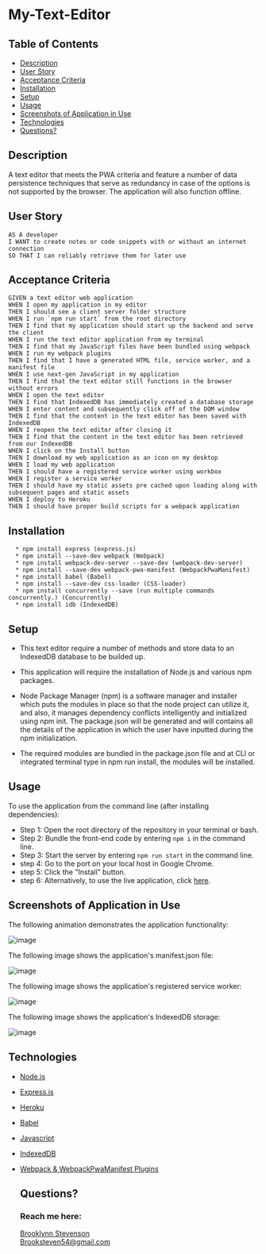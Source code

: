 # My-Text-Editor


## Table of Contents
  * [Description](#description)
  * [User Story](#user-story)
  * [Acceptance Criteria](#user-story)
  * [Installation](#installation)
  * [Setup](#setup)
  * [Usage](#usage)
  * [Screenshots of Application in Use](#screenshots-of-application-in-use)
  * [Technologies](#technologies)
  * [Questions?](#questions)


## Description
A text editor that meets the PWA criteria and feature a number of data persistence techniques that serve as redundancy in case of the options is not supported by the browser. The application will also function offline.


## User Story
```
AS A developer
I WANT to create notes or code snippets with or without an internet connection
SO THAT I can reliably retrieve them for later use
```


## Acceptance Criteria 
```
GIVEN a text editor web application
WHEN I open my application in my editor
THEN I should see a client server folder structure
WHEN I run `npm run start` from the root directory
THEN I find that my application should start up the backend and serve the client
WHEN I run the text editor application from my terminal
THEN I find that my JavaScript files have been bundled using webpack
WHEN I run my webpack plugins
THEN I find that I have a generated HTML file, service worker, and a manifest file
WHEN I use next-gen JavaScript in my application
THEN I find that the text editor still functions in the browser without errors
WHEN I open the text editor
THEN I find that IndexedDB has immediately created a database storage
WHEN I enter content and subsequently click off of the DOM window
THEN I find that the content in the text editor has been saved with IndexedDB
WHEN I reopen the text editor after closing it
THEN I find that the content in the text editor has been retrieved from our IndexedDB
WHEN I click on the Install button
THEN I download my web application as an icon on my desktop
WHEN I load my web application
THEN I should have a registered service worker using workbox
WHEN I register a service worker
THEN I should have my static assets pre cached upon loading along with subsequent pages and static assets
WHEN I deploy to Heroku
THEN I should have proper build scripts for a webpack application
```
    

## Installation
```
  * npm install express (express.js)
  * npm install --save-dev webpack (Webpack)
  * npm install webpack-dev-server --save-dev (webpack-dev-server)
  * npm install --save-dev webpack-pwa-manifest (WebpackPwaManifest)
  * npm install babel (Babel)
  * npm install --save-dev css-loader (CSS-loader)
  * npm install concurrently --save (run multiple commands concurrently.) (Concurrently)
  * npm install idb (IndexedDB)
```

## Setup
* This text editor require a number of methods and store data to an IndexedDB database to be builded up.

* This application will require the installation of Node.js and various npm packages.

* Node Package Manager (npm) is a software manager and installer which puts the modules in place so that the node project can utilize it, and also, it manages dependency conflicts intelligently and initialized using npm init. The package.json will be generated and will contains all the details of the application in which the user have inputted during the npm initialization.

* The required modules are bundled in the package.json file and at CLI or integrated terminal type in npm run install, the modules will be installed.
        
        
## Usage
To use the application from the command line (after installing dependencies):

- Step 1: Open the root directory of the repository in your terminal or bash.
- Step 2: Bundle the front-end code by entering ```npm i``` in the command line.
- Step 3: Start the server by entering ```npm run start``` in the command line.
- step 4: Go to the port on your local host in Google Chrome.
- step 5: Click the "Install" button.
- step 6: Alternatively, to use the live application, click [here](https://my-text-editor5.herokuapp.com/).


## Screenshots of Application in Use

The following animation demonstrates the application functionality:

![image](https://user-images.githubusercontent.com/114618684/224472060-f27e30c0-3b47-4314-a595-b51b777b2fd8.gif)

The following image shows the application's manifest.json file:

![image](https://user-images.githubusercontent.com/114618684/224472067-e29ddb18-861f-42ac-9d1b-f423b90a7859.png)

The following image shows the application's registered service worker:

![image](https://user-images.githubusercontent.com/114618684/224472081-6ebaaec2-88eb-4304-897f-ba8635de67a3.png)

The following image shows the application's IndexedDB storage:

![image](https://user-images.githubusercontent.com/114618684/224472085-ef870ef3-475a-4028-9737-bbdcee866b20.png)

## Technologies
* [Node.js](https://nodejs.org/en/)
* [Express.js](https://expressjs.com)
* [Heroku](https://www.heroku.com)
* [Babel](https://babeljs.io)
* [Javascript](https://developer.mozilla.org/en-US/docs/Web/JavaScript)
* [IndexedDB](https://developer.mozilla.org/en-US/docs/Web/API/IndexedDB_API)
* [Webpack & WebpackPwaManifest Plugins](https://www.npmjs.com/package/webpack-pwa-manifest)



  ## Questions?
  ### Reach me here: 
  [Brooklynn Stevenson](https://github.com/Brooksteven)  
  Brooksteven54@gmail.com
